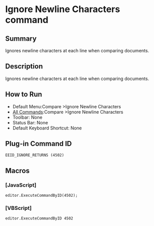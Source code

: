 # Ignore Newline Characters command

## Summary

Ignores newline characters at each line when comparing documents.

## Description

Ignores newline characters at each line when comparing documents.

## How to Run

- Default Menu:Compare \>Ignore Newline Characters
- [All Commands](../tools/all_commands):Compare \>Ignore Newline Characters
- Toolbar: None
- Status Bar: None
- Default Keyboard Shortcut: None

## Plug-in Command ID

```
EEID_IGNORE_RETURNS (4502)```

## Macros

### \[JavaScript\]

```
editor.ExecuteCommandByID(4502);
```

### \[VBScript\]

```
editor.ExecuteCommandByID 4502
```
